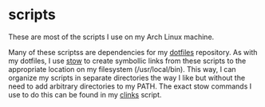 # scripts
These are most of the scripts I use on my Arch Linux machine.

Many of these scriptss are dependencies for my [dotfiles](https://github.com/bbugyi200/dotfiles) repository. As with my dotfiles, I use [stow](https://www.gnu.org/software/stow/manual/stow.html) to create symbollic links from these scripts to the appropriate location on my filesystem (/usr/local/bin). This way, I can organize my scripts in separate directories the way I like but without the need to add arbitrary directories to my PATH. The exact stow commands I use to do this can be found in my [clinks](config/clinks) script.
